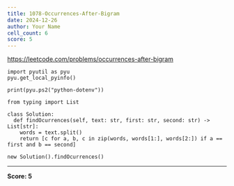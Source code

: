 ```yaml
---
title: 1078-Occurrences-After-Bigram
date: 2024-12-26
author: Your Name
cell_count: 6
score: 5
---
```


https://leetcode.com/problems/occurrences-after-bigram


```
import pyutil as pyu
pyu.get_local_pyinfo()
```


```
print(pyu.ps2("python-dotenv"))
```


```
from typing import List
```


```
class Solution:
  def findOcurrences(self, text: str, first: str, second: str) -> List[str]:
    words = text.split()
    return [c for a, b, c in zip(words, words[1:], words[2:]) if a == first and b == second]
```


```
new Solution().findOcurrences()
```


---
**Score: 5**